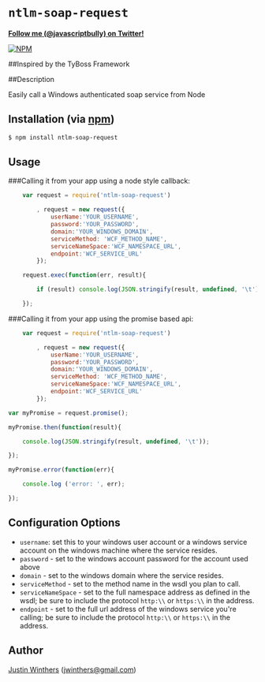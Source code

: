 # `ntlm-soap-request`

**[Follow me (@javascriptbully) on Twitter!](https://twitter.com/intent/user?screen_name=javascriptbully)**

[![NPM](https://nodei.co/npm/ntlm-soap-request.png?downloads=true&stars=true)](https://nodei.co/npm/ntlm-soap-request/)

##Inspired by the TyBoss Framework

##Description

Easily call a Windows authenticated soap service from Node


## Installation (via [npm](https://npmjs.org/package/ntlm-soap-request))

```bash
$ npm install ntlm-soap-request
```

## Usage

###Calling it from your app using a node style callback:

````javascript
    var request = require('ntlm-soap-request')

        , request = new request({
            userName:'YOUR_USERNAME',
            password:'YOUR_PASSWORD',
            domain:'YOUR_WINDOWS_DOMAIN',
            serviceMethod: 'WCF_METHOD_NAME',
            serviceNameSpace:'WCF_NAMESPACE_URL',
            endpoint:'WCF_SERVICE_URL'
        });

    request.exec(function(err, result){

        if (result) console.log(JSON.stringify(result, undefined, '\t'));

    });
````

###Calling it from your app using the promise based api:

````javascript
    var request = require('ntlm-soap-request')

        , request = new request({
            userName:'YOUR_USERNAME',
            password:'YOUR_PASSWORD',
            domain:'YOUR_WINDOWS_DOMAIN',
            serviceMethod: 'WCF_METHOD_NAME',
            serviceNameSpace:'WCF_NAMESPACE_URL',
            endpoint:'WCF_SERVICE_URL'
        });

var myPromise = request.promise();

myPromise.then(function(result){

    console.log(JSON.stringify(result, undefined, '\t'));

});

myPromise.error(function(err){

    console.log ('error: ', err);

});
````

## Configuration Options

* `username`: set this to your windows user account or a windows service account on the windows machine where the service resides.
* `password` - set to the windows account password for the account used above
* `domain` - set to the windows domain where the service resides.
* `serviceMethod` - set to the method name in the wsdl you plan to call.
* `serviceNameSpace` - set to the full namespace address as defined in the wsdl; be sure to include the protocol `http:\\` or `https:\\` in the address.
* `endpoint` - set to the full url address of the windows service you're calling; be sure to include the protocol `http:\\` or `https:\\` in the address.


## Author

[Justin Winthers](https://github.com/JustinWinthers) ([jwinthers@gmail.com](mailto:jwinthers@gmail.com))